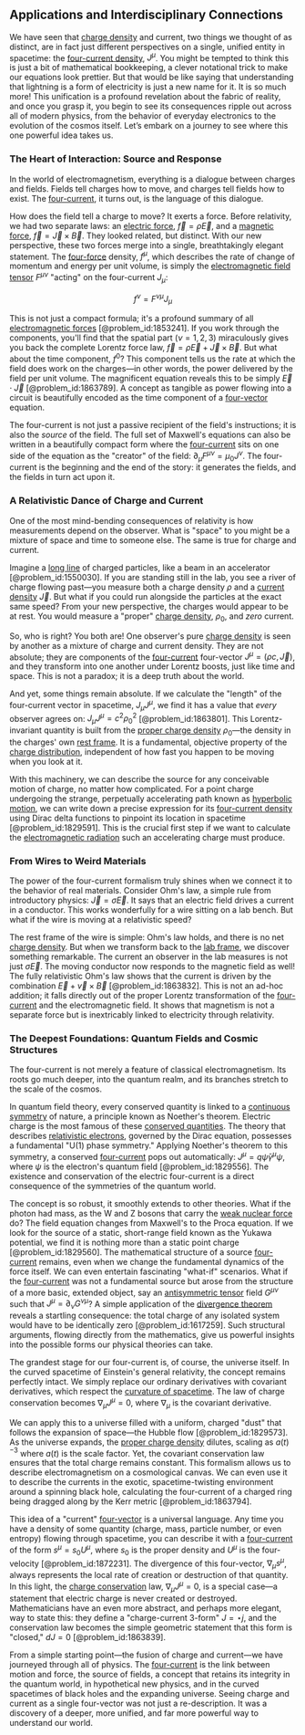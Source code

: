 ## Applications and Interdisciplinary Connections

We have seen that [charge density](@article_id:144178) and current, two things we thought of as distinct, are in fact just different perspectives on a single, unified entity in spacetime: the [four-current density](@article_id:262074), $J^\mu$. You might be tempted to think this is just a bit of mathematical bookkeeping, a clever notational trick to make our equations look prettier. But that would be like saying that understanding that lightning is a form of electricity is just a new name for it. It is so much more! This unification is a profound revelation about the fabric of reality, and once you grasp it, you begin to see its consequences ripple out across all of modern physics, from the behavior of everyday electronics to the evolution of the cosmos itself. Let’s embark on a journey to see where this one powerful idea takes us.

### The Heart of Interaction: Source and Response

In the world of electromagnetism, everything is a dialogue between charges and fields. Fields tell charges how to move, and charges tell fields how to exist. The [four-current](@article_id:198527), it turns out, is the language of this dialogue.

How does the field tell a charge to move? It exerts a force. Before relativity, we had two separate laws: an [electric force](@article_id:264093), $\vec{f} = \rho\vec{E}$, and a [magnetic force](@article_id:184846), $\vec{f} = \vec{J} \times \vec{B}$. They looked related, but distinct. With our new perspective, these two forces merge into a single, breathtakingly elegant statement. The [four-force](@article_id:273424) density, $f^\mu$, which describes the rate of change of momentum and energy per unit volume, is simply the [electromagnetic field tensor](@article_id:160639) $F^{\mu\nu}$ "acting" on the four-current $J_\mu$:

$$ f^\nu = F^{\nu\mu}J_{\mu} $$

This is not just a compact formula; it's a profound summary of all [electromagnetic forces](@article_id:195530) [@problem_id:1853241]. If you work through the components, you'll find that the spatial part ($\nu=1, 2, 3$) miraculously gives you back the complete Lorentz force law, $\vec{f} = \rho\vec{E} + \vec{J} \times \vec{B}$. But what about the time component, $f^0$? This component tells us the rate at which the field does work on the charges—in other words, the power delivered by the field per unit volume. The magnificent equation reveals this to be simply $\vec{E} \cdot \vec{J}$ [@problem_id:1863789]. A concept as tangible as power flowing into a circuit is beautifully encoded as the time component of a [four-vector](@article_id:159767) equation.

The four-current is not just a passive recipient of the field's instructions; it is also the *source* of the field. The full set of Maxwell's equations can also be written in a beautifully compact form where the [four-current](@article_id:198527) sits on one side of the equation as the "creator" of the field: $\partial_\mu F^{\mu\nu} = \mu_0 J^\nu$. The four-current is the beginning and the end of the story: it generates the fields, and the fields in turn act upon it.

### A Relativistic Dance of Charge and Current

One of the most mind-bending consequences of relativity is how measurements depend on the observer. What is "space" to you might be a mixture of space and time to someone else. The same is true for charge and current.

Imagine a [long line](@article_id:155585) of charged particles, like a beam in an accelerator [@problem_id:1550030]. If you are standing still in the lab, you see a river of charge flowing past—you measure both a charge density $\rho$ and a [current density](@article_id:190196) $\vec{J}$. But what if you could run alongside the particles at the exact same speed? From your new perspective, the charges would appear to be at rest. You would measure a "proper" [charge density](@article_id:144178), $\rho_0$, and *zero* current.

So, who is right? You both are! One observer's pure [charge density](@article_id:144178) is seen by another as a mixture of charge and current density. They are not absolute; they are components of the [four-current](@article_id:198527) four-vector $J^\mu = (\rho c, \vec{J})$, and they transform into one another under Lorentz boosts, just like time and space. This is not a paradox; it is a deep truth about the world.

And yet, some things remain absolute. If we calculate the "length" of the four-current vector in spacetime, $J_\mu J^\mu$, we find it has a value that *every* observer agrees on: $J_\mu J^\mu = c^2 \rho_0^2$ [@problem_id:1863801]. This Lorentz-invariant quantity is built from the [proper charge density](@article_id:181292) $\rho_0$—the density in the charges' own [rest frame](@article_id:262209). It is a fundamental, objective property of the [charge distribution](@article_id:143906), independent of how fast you happen to be moving when you look at it.

With this machinery, we can describe the source for any conceivable motion of charge, no matter how complicated. For a point charge undergoing the strange, perpetually accelerating path known as [hyperbolic motion](@article_id:267490), we can write down a precise expression for its [four-current density](@article_id:262074) using Dirac delta functions to pinpoint its location in spacetime [@problem_id:1829591]. This is the crucial first step if we want to calculate the [electromagnetic radiation](@article_id:152422) such an accelerating charge must produce.

### From Wires to Weird Materials

The power of the four-current formalism truly shines when we connect it to the behavior of real materials. Consider Ohm's law, a simple rule from introductory physics: $\vec{J} = \sigma \vec{E}$. It says that an electric field drives a current in a conductor. This works wonderfully for a wire sitting on a lab bench. But what if the wire is moving at a relativistic speed?

The rest frame of the wire is simple: Ohm's law holds, and there is no net [charge density](@article_id:144178). But when we transform back to the [lab frame](@article_id:180692), we discover something remarkable. The current an observer in the lab measures is not just $\sigma\vec{E}$. The moving conductor now responds to the magnetic field as well! The fully relativistic Ohm's law shows that the current is driven by the combination $\vec{E} + \vec{v} \times \vec{B}$ [@problem_id:1863832]. This is not an ad-hoc addition; it falls directly out of the proper Lorentz transformation of the [four-current](@article_id:198527) and the electromagnetic field. It shows that magnetism is not a separate force but is inextricably linked to electricity through relativity.

### The Deepest Foundations: Quantum Fields and Cosmic Structures

The four-current is not merely a feature of classical electromagnetism. Its roots go much deeper, into the quantum realm, and its branches stretch to the scale of the cosmos.

In quantum field theory, every conserved quantity is linked to a [continuous symmetry](@article_id:136763) of nature, a principle known as Noether's theorem. Electric charge is the most famous of these [conserved quantities](@article_id:148009). The theory that describes [relativistic electrons](@article_id:265919), governed by the Dirac equation, possesses a fundamental "U(1) phase symmetry." Applying Noether's theorem to this symmetry, a conserved [four-current](@article_id:198527) pops out automatically: $J^\mu = q \bar{\psi} \gamma^\mu \psi$, where $\psi$ is the electron's quantum field [@problem_id:1829556]. The existence and conservation of the electric four-current is a direct consequence of the symmetries of the quantum world.

The concept is so robust, it smoothly extends to other theories. What if the photon had mass, as the W and Z bosons that carry the [weak nuclear force](@article_id:157085) do? The field equation changes from Maxwell's to the Proca equation. If we look for the source of a static, short-range field known as the Yukawa potential, we find it is nothing more than a static point charge [@problem_id:1829560]. The mathematical structure of a source [four-current](@article_id:198527) remains, even when we change the fundamental dynamics of the force itself. We can even entertain fascinating "what-if" scenarios. What if the [four-current](@article_id:198527) was not a fundamental source but arose from the structure of a more basic, extended object, say an [antisymmetric tensor](@article_id:190596) field $G^{\mu\nu}$ such that $J^\mu = \partial_\nu G^{\nu\mu}$? A simple application of the [divergence theorem](@article_id:144777) reveals a startling consequence: the total charge of any isolated system would have to be identically zero [@problem_id:1617259]. Such structural arguments, flowing directly from the mathematics, give us powerful insights into the possible forms our physical theories can take.

The grandest stage for our four-current is, of course, the universe itself. In the curved spacetime of Einstein's general relativity, the concept remains perfectly intact. We simply replace our ordinary derivatives with covariant derivatives, which respect the [curvature of spacetime](@article_id:188986). The law of charge conservation becomes $\nabla_\mu J^\mu = 0$, where $\nabla_\mu$ is the covariant derivative.

We can apply this to a universe filled with a uniform, charged "dust" that follows the expansion of space—the Hubble flow [@problem_id:1829573]. As the universe expands, the [proper charge density](@article_id:181292) dilutes, scaling as $a(t)^{-3}$ where $a(t)$ is the scale factor. Yet, the covariant conservation law ensures that the total charge remains constant. This formalism allows us to describe electromagnetism on a cosmological canvas. We can even use it to describe the currents in the exotic, spacetime-twisting environment around a spinning black hole, calculating the four-current of a charged ring being dragged along by the Kerr metric [@problem_id:1863794].

This idea of a "current" [four-vector](@article_id:159767) is a universal language. Any time you have a density of some quantity (charge, mass, particle number, or even entropy) flowing through spacetime, you can describe it with a [four-current](@article_id:198527) of the form $s^\mu = s_0 U^\mu$, where $s_0$ is the proper density and $U^\mu$ is the four-velocity [@problem_id:1872231]. The divergence of this four-vector, $\nabla_\mu s^\mu$, always represents the local rate of creation or destruction of that quantity. In this light, the [charge conservation](@article_id:151345) law, $\nabla_\mu J^\mu=0$, is a special case—a statement that electric charge is never created or destroyed. Mathematicians have an even more abstract, and perhaps more elegant, way to state this: they define a "charge-current 3-form" $J = \star j$, and the conservation law becomes the simple geometric statement that this form is "closed," $dJ = 0$ [@problem_id:1863839].

From a simple starting point—the fusion of charge and current—we have journeyed through all of physics. The [four-current](@article_id:198527) is the link between motion and force, the source of fields, a concept that retains its integrity in the quantum world, in hypothetical new physics, and in the curved spacetimes of black holes and the expanding universe. Seeing charge and current as a single four-vector was not just a re-description. It was a discovery of a deeper, more unified, and far more powerful way to understand our world.